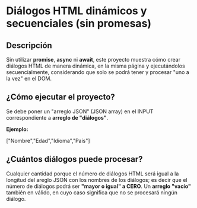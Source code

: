<h1>Diálogos HTML dinámicos y secuenciales (sin promesas)</h1>
<h2>Descripción</h2>
<p>Sin utilizar <strong>promise</strong>, <strong>async</strong> ni <strong>await</strong>, este proyecto muestra cómo crear diálogos HTML de manera dinámica, en la misma página y ejecutándolos secuencialmente, considerando que solo se podrá tener y procesar "uno a la vez" en el DOM.</p>

<h2>¿Cómo ejecutar el proyecto?</h2>
<p>Se debe poner un "arreglo JSON" (JSON array) en el INPUT correspondiente a <strong>arreglo de "diálogos"</strong>.</p>
<p><strong>Ejemplo:</strong></p>
["Nombre","Edad","Idioma","País"]
<h2>¿Cuántos diálogos puede procesar?</h2>
<p>Cualquier cantidad porque el número de diálogos HTML será igual a la longitud del areglo JSON con los nombres de los diálogos; es decir que el número de diálogos podrá ser <strong>"mayor o igual" a CERO</strong>. Un <strong>arreglo "vacío"</strong> también en válido, en cuyo caso significa que no se procesará ningún diálogo.</p>
